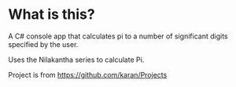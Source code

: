 # What is this?

A C# console app that calculates pi to a number of significant digits specified by the user.  

Uses the Nilakantha series to calculate Pi.

Project is from https://github.com/karan/Projects  
